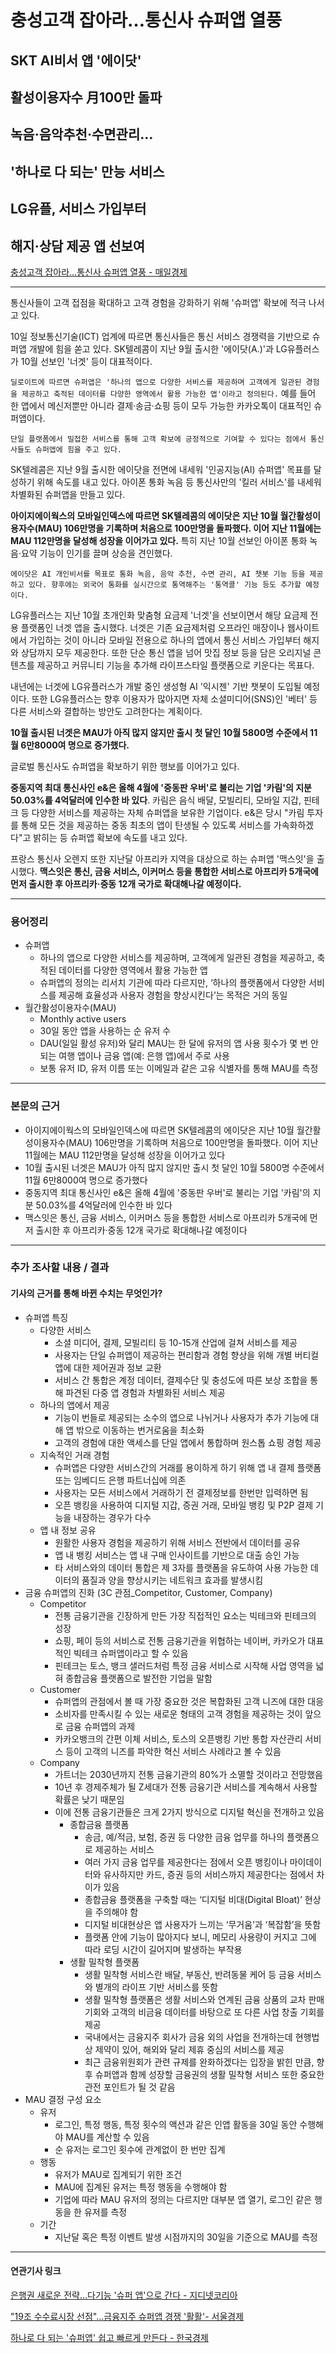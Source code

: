 # 충성고객 잡아라…통신사 슈퍼앱 열풍
## SKT AI비서 앱 '에이닷'
## 활성이용자수 月100만 돌파
## 녹음·음악추천·수면관리…
## '하나로 다 되는' 만능 서비스
## LG유플, 서비스 가입부터
## 해지·상담 제공 앱 선보여
[충성고객 잡아라…통신사 슈퍼앱 열풍 - 매일경제](https://n.news.naver.com/article/newspaper/009/0005227876?date=20231211)

---

통신사들이 고객 접점을 확대하고 고객 경험을 강화하기 위해 '슈퍼앱' 확보에 적극 나서고 있다.

10일 정보통신기술(ICT) 업계에 따르면 통신사들은 통신 서비스 경쟁력을 기반으로 슈퍼앱 개발에 힘을 쏟고 있다. SK텔레콤이 지난 9월 출시한 '에이닷(A.)'과 LG유플러스가 10월 선보인 '너겟' 등이 대표적이다.

`딜로이트에 따르면 슈퍼앱은 '하나의 앱으로 다양한 서비스를 제공하며 고객에게 일관된 경험을 제공하고 축적된 데이터를 다양한 영역에서 활용 가능한 앱'이라고 정의된다.` 예를 들어 한 앱에서 메신저뿐만 아니라 결제·송금·쇼핑 등이 모두 가능한 카카오톡이 대표적인 슈퍼앱이다.

`단일 플랫폼에서 밀접한 서비스를 통해 고객 확보에 긍정적으로 기여할 수 있다는 점에서 통신사들도 슈퍼앱에 힘을 주고 있다.`

SK텔레콤은 지난 9월 출시한 에이닷을 전면에 내세워 '인공지능(AI) 슈퍼앱' 목표를 달성하기 위해 속도를 내고 있다. 아이폰 통화 녹음 등 통신사만의 '킬러 서비스'를 내세워 차별화된 슈퍼앱을 만들고 있다.

**아이지에이웍스의 모바일인덱스에 따르면 SK텔레콤의 에이닷은 지난 10월 월간활성이용자수(MAU) 106만명을 기록하며 처음으로 100만명을 돌파했다. 이어 지난 11월에는 MAU 112만명을 달성해 성장을 이어가고 있다.** 특히 지난 10월 선보인 아이폰 통화 녹음·요약 기능이 인기를 끌며 상승을 견인했다.

`에이닷은 AI 개인비서를 목표로 통화 녹음, 음악 추천, 수면 관리, AI 챗봇 기능 등을 제공하고 있다. 향후에는 외국어 통화를 실시간으로 통역해주는 '통역콜' 기능 등도 추가할 예정이다.`

LG유플러스는 지난 10월 초개인화 맞춤형 요금제 '너겟'을 선보이면서 해당 요금제 전용 플랫폼인 너겟 앱을 출시했다. 너겟은 기존 요금제처럼 오프라인 매장이나 웹사이트에서 가입하는 것이 아니라 모바일 전용으로 하나의 앱에서 통신 서비스 가입부터 해지와 상담까지 모두 제공한다. 또한 단순 통신 앱을 넘어 맛집 정보 등을 담은 오리지널 콘텐츠를 제공하고 커뮤니티 기능을 추가해 라이프스타일 플랫폼으로 키운다는 목표다.

내년에는 너겟에 LG유플러스가 개발 중인 생성형 AI '익시젠' 기반 챗봇이 도입될 예정이다. 또한 LG유플러스는 향후 이용자가 많아지면 자체 소셜미디어(SNS)인 '베터' 등 다른 서비스와 결합하는 방안도 고려한다는 계획이다.

**10월 출시된 너겟은 MAU가 아직 많지 않지만 출시 첫 달인 10월 5800명 수준에서 11월 6만8000여 명으로 증가했다.**

글로벌 통신사도 슈퍼앱을 확보하기 위한 행보를 이어가고 있다.

**중동지역 최대 통신사인 e&은 올해 4월에 '중동판 우버'로 불리는 기업 '카림'의 지분 50.03%를 4억달러에 인수한 바 있다**. 카림은 음식 배달, 모빌리티, 모바일 지갑, 핀테크 등 다양한 서비스를 제공하는 자체 슈퍼앱을 보유한 기업이다. e&은 당시 "카림 투자를 통해 모든 것을 제공하는 중동 최초의 앱이 탄생될 수 있도록 서비스를 가속화하겠다"고 밝히는 등 슈퍼앱 확보에 속도를 내고 있다.

프랑스 통신사 오렌지 또한 지난달 아프리카 지역을 대상으로 하는 슈퍼앱 '맥스잇'을 출시했다. **맥스잇은 통신, 금융 서비스, 이커머스 등을 통합한 서비스로 아프리카 5개국에 먼저 출시한 후 아프리카·중동 12개 국가로 확대해나갈 예정이다.**


---

### 용어정리

* 슈퍼앱
    * 하나의 앱으로 다양한 서비스를 제공하며, 고객에게 일관된 경험을 제공하고, 축적된 데이터를 다양한 영역에서 활용 가능한 앱
    * 슈퍼앱의 정의는 리서치 기관에 따라 다르지만, ‘하나의 플랫폼에서 다양한 서비스를 제공해 효율성과 사용자 경험을 향상시킨다’는 목적은 거의 동일
* 월간활성이용자수(MAU)
    * Monthly active users
    * 30일 동안 앱을 사용하는 순 유저 수
    * DAU(일일 활성 유저)와 달리 MAU는 한 달에 유저의 앱 사용 횟수가 몇 번 안되는 여행 앱이나 금융 앱(예: 은행 앱)에서 주로 사용
    * 보통 유저 ID, 유저 이름 또는 이메일과 같은 고유 식별자를 통해 MAU를 측정

---

### 본문의 근거 

* 아이지에이웍스의 모바일인덱스에 따르면 SK텔레콤의 에이닷은 지난 10월 월간활성이용자수(MAU) 106만명을 기록하며 처음으로 100만명을 돌파했다. 이어 지난 11월에는 MAU 112만명을 달성해 성장을 이어가고 있다
* 10월 출시된 너겟은 MAU가 아직 많지 않지만 출시 첫 달인 10월 5800명 수준에서 11월 6만8000여 명으로 증가했다
* 중동지역 최대 통신사인 e&은 올해 4월에 '중동판 우버'로 불리는 기업 '카림'의 지분 50.03%를 4억달러에 인수한 바 있다
* 맥스잇은 통신, 금융 서비스, 이커머스 등을 통합한 서비스로 아프리카 5개국에 먼저 출시한 후 아프리카·중동 12개 국가로 확대해나갈 예정이다

---

### 추가 조사할 내용 / 결과 
#### 기사의 근거를 통해 바뀐 수치는 무엇인가?

* 슈퍼앱 특징
    * 다양한 서비스
        * 소셜 미디어, 결제, 모빌리티 등 10-15개 산업에 걸쳐 서비스를 제공
        * 사용자는 단일 슈퍼앱이 제공하는 편리함과 경험 향상을 위해 개별 버티컬 앱에 대한 제어권과 정보 교환
        * 서비스 간 통합은 계정 데이터, 결제수단 및 충성도에 따른 보상 조합을 통해 파견된 다중 앱 경험과 차별화된 서비스 제공
    * 하나의 앱에서 제공
        * 기능이 번들로 제공되는 소수의 앱으로 나뉘거나 사용자가 추가 기능에 대해 앱 밖으로 이동하는 번거로움을 최소화
        * 고객의 경험에 대한 액세스를 단일 앱에서 통합하며 원스톱 쇼핑 경험 제공
    * 지속적인 거래 경험
        * 슈퍼앱은 다양한 서비스간의 거래를 용이하게 하기 위해 앱 내 결제 플랫폼 또는 임베디드 은행 파트너십에 의존
        * 사용자는 모든 서비스에서 거래하기 전 결제정보를 한번만 입력하면 됨
        * 오픈 뱅킹을 사용하여 디지털 지갑, 증권 거래, 모바일 뱅킹 및 P2P 결제 기능을 내장하는 경우가 다수
    * 앱 내 정보 공유
        * 원활한 사용자 경험을 제공하기 위해 서비스 전반에서 데이터를 공유
        * 앱 내 뱅킹 서비스는 앱 내 구매 인사이트를 기반으로 대출 승인 가능
        * 타 서비스와의 데이터 통합은 제 3자를 플랫폼을 유도하여 사용 가능한 데이터의 품질과 양을 향상시키는 네트워크 효과를 발생시킴
* 금융 슈퍼앱의 진화 (3C 관점_Competitor, Customer, Company)
    * Competitor
        * 전통 금융기관을 긴장하게 만든 가장 직접적인 요소는 빅테크와 핀테크의 성장
        * 쇼핑, 페이 등의 서비스로 전통 금융기관을 위협하는 네이버, 카카오가 대표적인 빅테크 슈퍼앱이라고 할 수 있음
        * 핀테크는 토스, 뱅크 샐러드처럼 특정 금융 서비스로 시작해 사업 영역을 넓혀 종합금융 플랫폼으로 발전한 기업을 말함
    * Customer
        * 슈퍼앱의 관점에서 볼 때 가장 중요한 것은 복합화된 고객 니즈에 대한 대응
        * 소비자를 만족시킬 수 있는 새로운 형태의 고객 경험을 제공하는 것이 앞으로 금융 슈퍼앱의 과제
        * 카카오뱅크의 간편 이체 서비스, 토스의 오픈뱅킹 기반 통합 자산관리 서비스 등이 고객의 니즈를 파악한 혁신 서비스 사례라고 볼 수 있음
    * Company
        * 가트너는 2030년까지 전통 금융기관의 80%가 소멸할 것이라고 전망했음
        * 10년 후 경제주체가 될 Z세대가 전통 금융기관 서비스를 계속해서 사용할 확률은 낮기 때문임
        * 이에 전통 금융기관들은 크게 2가지 방식으로 디지털 혁신을 전개하고 있음
            * 종합금융 플랫폼
                * 송금, 예/적금, 보험, 증권 등 다양한 금융 업무를 하나의 플랫폼으로 제공하는 서비스
                *  여러 가지 금융 업무를 제공한다는 점에서 오픈 뱅킹이나 마이데이터와 유사하지만 카드, 증권 등의 서비스까지 제공한다는 점에서 차이가 있음
                * 종합금융 플랫폼을 구축할 때는 ‘디지털 비대(Digital Bloat)’ 현상을 주의해야 함
                * 디지털 비대현상은 앱 사용자가 느끼는 ‘무거움’과 ‘복잡함’을 뜻함
                * 플랫폼 안에 기능이 많아지다 보니, 메모리 사용량이 커지고 그에 따라 로딩 시간이 길어지며 발생하는 부작용
            * 생활 밀착형 플랫폼
                * 생활 밀착형 서비스란 배달, 부동산, 반려동물 케어 등 금융 서비스와 별개의 라이프 기반 서비스를 뜻함
                * 생활 밀착형 플랫폼은 생활 서비스와 연계된 금융 상품의 교차 판매 기회와 고객의 비금융 데이터를 바탕으로 또 다른 사업 창출 기회를 제공
                * 국내에서는 금융지주 회사가 금융 외의 사업을 전개하는데 현행법상 제약이 있어, 해외와 달리 제휴 중심의 서비스를 제공
                * 최근 금융위원회가 관련 규제를 완화하겠다는 입장을 밝힌 만큼, 향후 슈퍼앱과 함께 성장할 금융권의 생활 밀착형 서비스 또한 중요한 관전 포인트가 될 것 같음
* MAU 결정 구성 요소
    * 유저 
        * 로그인, 특정 행동, 특정 횟수의 액션과 같은 인앱 활동을 30일 동안 수행해야 MAU를 계산할 수 있음
        * 순 유저는 로그인 횟수에 관계없이 한 번만 집계
    * 행동 
        * 유저가 MAU로 집계되기 위한 조건
        * MAU에 집계된 유저는 특정 행동을 수행해야 함
        * 기업에 따라 MAU 유저의 정의는 다르지만 대부분 앱 열기, 로그인 같은 행동을 한 유저를 측정 
    * 기간 
        * 지난달 혹은 특정 이벤트 발생 시점까지의 30일을 기준으로 MAU를 측정
--- 

#### 연관기사 링크

[은행권 새로운 전략…다기능 '슈퍼 앱'으로 간다 - 지디넷코리아](https://zdnet.co.kr/view/?no=20231207092751)

["19조 수수료시장 선점"…금융지주 슈퍼앱 경쟁 '활활'- 서울경제](https://www.sedaily.com/NewsView/29YEO13275)

[하나로 다 되는 '슈퍼앱' 쉽고 빠르게 만든다 - 한국경제](https://www.hankyung.com/article/2023120545471)
